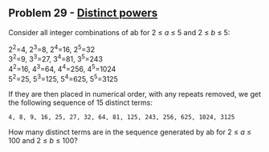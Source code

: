 ## Problem 29 - [Distinct powers](https://projecteuler.net/problem=29)

Consider all integer combinations of ab for 2 ≤ *a* ≤ 5 and 2 ≤ *b* ≤ 5:

2<sup>2</sup>=4, 2<sup>3</sup>=8, 2<sup>4</sup>=16, 2<sup>5</sup>=32<br />
3<sup>2</sup>=9, 3<sup>3</sup>=27, 3<sup>4</sup>=81, 3<sup>5</sup>=243<br />
4<sup>2</sup>=16, 4<sup>3</sup>=64, 4<sup>4</sup>=256, 4<sup>5</sup>=1024<br />
5<sup>2</sup>=25, 5<sup>3</sup>=125, 5<sup>4</sup>=625, 5<sup>5</sup>=3125

If they are then placed in numerical order, with any repeats removed, we get the following sequence of 15 distinct terms:

    4, 8, 9, 16, 25, 27, 32, 64, 81, 125, 243, 256, 625, 1024, 3125

How many distinct terms are in the sequence generated by ab for 2 ≤ *a* ≤ 100 and 2 ≤ *b* ≤ 100?
